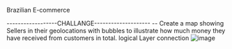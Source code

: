 Brazilian E-commerce 

------------------CHALLANGE--------------------
-- Create a map showing Sellers in their geolocations with bubbles to illustrate how much money they have received from customers   in total.
logical Layer connection
![image](https://github.com/user-attachments/assets/ceff3282-a47f-4594-99a6-fca98c6fea0c)
